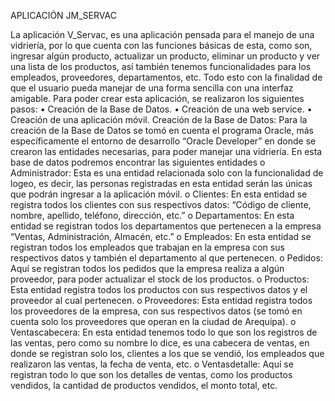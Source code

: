 
APLICACIÓN JM_SERVAC

La aplicación V_Servac, es una aplicación pensada para el manejo de una vidriería, por lo que cuenta con las funciones básicas de esta, como son, ingresar algún producto, actualizar un producto, eliminar un producto y ver una lista de los productos, así también tenemos funcionalidades para los empleados, proveedores, departamentos, etc. Todo esto con la finalidad de que el usuario pueda manejar de una forma sencilla con una interfaz amigable.
Para poder crear esta aplicación, se realizaron los siguientes pasos:
  •	Creación de la Base de Datos.
  •	Creación de una web service.
  •	Creación de una aplicación móvil.
Creación de la Base de Datos: Para la creación de la Base de Datos se tomó en cuenta el programa Oracle, más específicamente el entorno de desarrollo “Oracle Developer” en donde se crearon las entidades necesarias, para poder manejar una vidriería. En esta base de datos podremos encontrar las siguientes entidades
  o	Administrador: Esta es una entidad relacionada solo con la funcionalidad de logeo, es decir, las personas registradas en esta entidad     serán las únicas que podrán ingresar a la aplicación móvil.
  o	Clientes: En esta entidad se registra todos los clientes con sus respectivos datos: “Código de cliente, nombre, apellido, teléfono,       dirección, etc.”
  o	Departamentos: En esta entidad se registran todos los departamentos que pertenecen a la empresa “Ventas, Administración, Almacén,         etc.”
  o	Empleados: En esta entidad se registran todos los empleados que trabajan en la empresa con sus respectivos datos y también el             departamento al que pertenecen.
  o	Pedidos: Aquí se registran todos los pedidos que la empresa realiza a algún proveedor, para poder actualizar el stock de los               productos.
  o	Productos: Esta entidad registra todos los productos con sus respectivos datos y el proveedor al cual pertenecen.
  o	Proveedores: Esta entidad registra todos los proveedores de la empresa, con sus respectivos datos (se tomó en cuenta solo los             proveedores que operan en la ciudad de Arequipa).
  o	Ventascabecera: En esta entidad tenemos todo lo que son los registros de las ventas, pero como su nombre lo dice, es una cabecera de       ventas, en donde se registran solo los, clientes a los que se vendió, los empleados que realizaron las ventas, la fecha de venta, etc.
  o	Ventasdetalle: Aquí se registran todo lo que son los detalles de ventas, como los productos vendidos, la cantidad de productos             vendidos, el monto total, etc.
